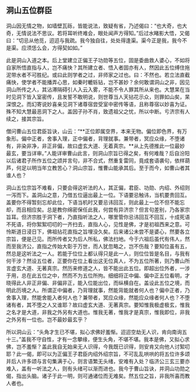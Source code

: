 ##  洞山五位群臣

洞山因无情之物，如墙壁瓦砾，皆能说法，致疑有省，乃述偈曰：“也大奇，也大奇，无情说法不思议。若将耳听终难会，眼处闻声方得知。”后过水睹影大悟，又偈曰：“切忌从他觅，迢迢与我疏。我今独自往，处处得逢渠。渠今正是我，我今不是渠。应须恁么会，方得契如如。”

此是洞山入道之本。后上堂建立正偏王子功勋等五位，固是委曲救人婆心，不如将自家所悟直指与人，岂不痛快？其所建立者、悟入者固亦有人，然因此五位缚住拖泥带水者不可胜纪。或曰此则学者之过，非师家之过也。曰：不然也。若立法直截痛快，使学者不能播弄心思，如秦时轆轹钻，岂不甚妙？余何敢谓洞山之非，因见洞山所传之人，其沾滞隔碍引人入云入雾，不能不令人罪其所从来也。大慧杲在当时见洞下皆入室密传，且发誓不敢明说，则世尊当人天拈花示众，则罪如山矣，杲深恨之。而幻寄说妙喜亲见洞下诸尊宿尝受室中密传等语，且称尊宿以妙喜为证。殊不知大慧最恶洞下之人。盖因子孙不肖，致遗祖父之忧，所以中断。亏济宗有人续之，接其宗旨。

僧问曹山五位君臣旨诀，山云：“**正位即属空界，本来无物。偏位即色界，有万象形。偏中正者，舍事入理，正中偏者，背理就事。兼带者，冥应众缘，不堕诸有，非染非净，非正非偏，故曰虚玄大道、无着真宗。**从上先德推此一位最妙最玄，要当详审。”人能详审曹山此言，则洞山宗旨已得之矣，有何难哉？后自汾阳以后诸君子所作五位之颂并言句，非不合式，然重复雷同，竟成套语袭句，依样葫芦，何足以明当年立教苦心？洞山宗旨，惟曹山能承其后。至于而今，如曹山者其谁人也？

洞山五位宗旨不难看，只要会得这听法的人，其正偏，君臣、功勋、内绍、外绍则一泻而下。盖洞山之意，乃借五位逼出最上一位。下语要忌触讳，当机要贵回互。盖要你不得暂刻忘却此位，下语当机时又要忌讳回互，则此最上一位不但不能忘却，而且相应矣。总是教你绵密保任此我，何尝有异济宗？但言句差别，乃各家宗旨耳。但济宗胜于洞下者，乃直指听法之人，哪里管你忌讳回互不回互，十成死语不死语，将你絮絮叨叨的一齐扫去，直指人心，见性是佛，才是初祖西来之意。可怜斯道日浸日下，佛祖拈花直指之旨埋没久矣。后来诸公未尝不是婆心，然要各立宗旨，便是己见。而所传者又为后人所私，佛法扫地。今于六祖后虽代有伟人，然而至我济公，直指之传始大彰于万世，而人犹忽略之，岂不伤哉？要知位虽有五，然总是这听法之一人。若能于位位上都认得只是此一人，则位位皆是名目，与我有何干涉？然设五位者，正要你在位上看出这无位真人，不为五位所著，则乃曹山所言虚玄大道、无著真宗。然历来修道之人，皆不能出此五位。即超出位外者，一涉于用，总在此五位之中，然而不为五位所拘。细细将正中偏、偏中正五位看明，才晓得此人非正非偏、非偏非正，能入位能出位，而纵横自在。盖设此五位之境，而明此历境之人。所谓正中偏者，乃背理就事，然能背能就者何人也？偏中正者，乃舍事入理，然能舍能入者何人也？兼带者，冥应众缘，然能应众缘者何人也？不堕诸有者，其不堕之人又谁耶？故曰虚玄大道、无著真宗。要知惟我极虚极玄，惟我之名才是大道，非我之外另有大道也。惟我无著，惟我才是真宗，惟我即位，非我之外另有一位也。岂不最妙最玄乎？

所以洞山云：“头角才生已不堪，拟心求佛好羞惭。迢迢空劫无人识，肯向南询五十三。”盖我不守自性，才有一念攀缘，便生头角，不堪不堪。我本是佛，又拟心求佛，岂不羞惭？盖此我自无始来无人识得，今我既已识得，则安肯又向他人讨絮叨耶？此一偈，即可以为正偏王子君臣内绍外绍宗旨，不可乱乱哄哄的将五位许多颂并后人许多颂与言句集满于心，则言语繁无头绪，安难有入处？临济公三玄三要亦难入，盖有一听法之人，则有头绪可以渐而进也。我今于曹山旨诀，并洞山功勋之偈，指出头脑。诸子于此一明，则可通诸位而无难矣。然五位之旨，非我所喜而教人者也。
